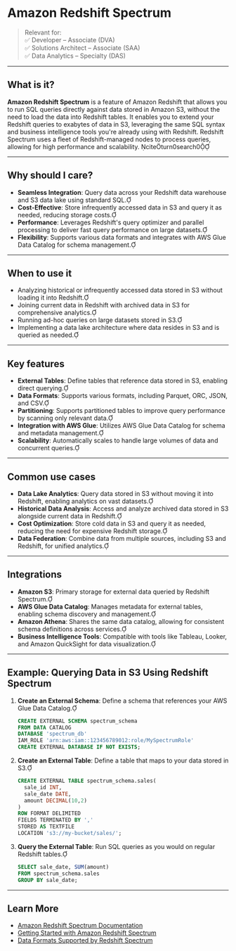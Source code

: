 # Amazon Redshift Spectrum

> Relevant for:  
> ✅ Developer – Associate (DVA)  
> ✅ Solutions Architect – Associate (SAA)  
> ✅ Data Analytics – Specialty (DAS)

---

## What is it?

**Amazon Redshift Spectrum** is a feature of Amazon Redshift that allows you to run SQL queries directly against data stored in Amazon S3, without the need to load the data into Redshift tables. It enables you to extend your Redshift queries to exabytes of data in S3, leveraging the same SQL syntax and business intelligence tools you're already using with Redshift. Redshift Spectrum uses a fleet of Redshift-managed nodes to process queries, allowing for high performance and scalability. citeturn0search0

---

## Why should I care?

- **Seamless Integration**: Query data across your Redshift data warehouse and S3 data lake using standard SQL.
- **Cost-Effective**: Store infrequently accessed data in S3 and query it as needed, reducing storage costs.
- **Performance**: Leverages Redshift's query optimizer and parallel processing to deliver fast query performance on large datasets.
- **Flexibility**: Supports various data formats and integrates with AWS Glue Data Catalog for schema management.

---

## When to use it

- Analyzing historical or infrequently accessed data stored in S3 without loading it into Redshift.
- Joining current data in Redshift with archived data in S3 for comprehensive analytics.
- Running ad-hoc queries on large datasets stored in S3.
- Implementing a data lake architecture where data resides in S3 and is queried as needed.

---

## Key features

- **External Tables**: Define tables that reference data stored in S3, enabling direct querying.
- **Data Formats**: Supports various formats, including Parquet, ORC, JSON, and CSV.
- **Partitioning**: Supports partitioned tables to improve query performance by scanning only relevant data.
- **Integration with AWS Glue**: Utilizes AWS Glue Data Catalog for schema and metadata management.
- **Scalability**: Automatically scales to handle large volumes of data and concurrent queries.

---

## Common use cases

- **Data Lake Analytics**: Query data stored in S3 without moving it into Redshift, enabling analytics on vast datasets.
- **Historical Data Analysis**: Access and analyze archived data stored in S3 alongside current data in Redshift.
- **Cost Optimization**: Store cold data in S3 and query it as needed, reducing the need for expensive Redshift storage.
- **Data Federation**: Combine data from multiple sources, including S3 and Redshift, for unified analytics.

---

## Integrations

- **Amazon S3**: Primary storage for external data queried by Redshift Spectrum.
- **AWS Glue Data Catalog**: Manages metadata for external tables, enabling schema discovery and management.
- **Amazon Athena**: Shares the same data catalog, allowing for consistent schema definitions across services.
- **Business Intelligence Tools**: Compatible with tools like Tableau, Looker, and Amazon QuickSight for data visualization.

---

## Example: Querying Data in S3 Using Redshift Spectrum

1. **Create an External Schema**: Define a schema that references your AWS Glue Data Catalog.
   ```sql
   CREATE EXTERNAL SCHEMA spectrum_schema
   FROM DATA CATALOG
   DATABASE 'spectrum_db'
   IAM_ROLE 'arn:aws:iam::123456789012:role/MySpectrumRole'
   CREATE EXTERNAL DATABASE IF NOT EXISTS;
   ```

2. **Create an External Table**: Define a table that maps to your data stored in S3.
   ```sql
   CREATE EXTERNAL TABLE spectrum_schema.sales(
     sale_id INT,
     sale_date DATE,
     amount DECIMAL(10,2)
   )
   ROW FORMAT DELIMITED
   FIELDS TERMINATED BY ','
   STORED AS TEXTFILE
   LOCATION 's3://my-bucket/sales/';
   ```

3. **Query the External Table**: Run SQL queries as you would on regular Redshift tables.
   ```sql
   SELECT sale_date, SUM(amount)
   FROM spectrum_schema.sales
   GROUP BY sale_date;
   ```

---

## Learn More

- [Amazon Redshift Spectrum Documentation](https://docs.aws.amazon.com/redshift/latest/dg/c-using-spectrum.html)
- [Getting Started with Amazon Redshift Spectrum](https://docs.aws.amazon.com/redshift/latest/dg/c-getting-started-using-spectrum.html)
- [Data Formats Supported by Redshift Spectrum](https://docs.aws.amazon.com/redshift/latest/dg/c-spectrum-data-files.html)
